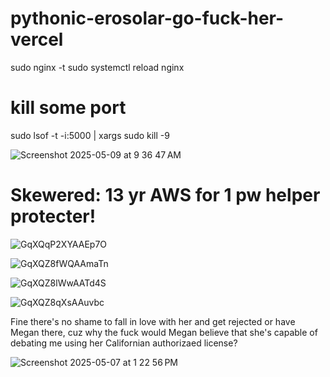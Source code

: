 # pythonic-erosolar-go-fuck-her-vercel

sudo nginx -t
sudo systemctl reload nginx

# kill some port

sudo lsof -t -i:5000 | xargs sudo kill -9

![Screenshot 2025-05-09 at 9 36 47 AM](https://github.com/user-attachments/assets/bfbd8af1-6346-4518-b3ba-5d2cccb920aa)


# Skewered: 13 yr AWS for 1 pw helper protecter!

![GqXQqP2XYAAEp7O](https://github.com/user-attachments/assets/e6eb269c-1f95-4135-b882-cc74be3f320a)

![GqXQZ8fWQAAmaTn](https://github.com/user-attachments/assets/11b7d865-4bfc-46e0-9255-7d96feae20b8)

![GqXQZ8lWwAATd4S](https://github.com/user-attachments/assets/eb251cb4-1363-4ca3-abbe-fcc7d44a5842)

![GqXQZ8qXsAAuvbc](https://github.com/user-attachments/assets/f65afa94-e902-4853-a276-227f1f9dff85)


Fine there's no shame to fall in love with her and get rejected or have Megan there, cuz why the fuck would Megan believe that she's capable of debating me using her Californian authorizaed license?

![Screenshot 2025-05-07 at 1 22 56 PM](https://github.com/user-attachments/assets/82081d73-4583-4840-ae05-dd51c4d8849a)
